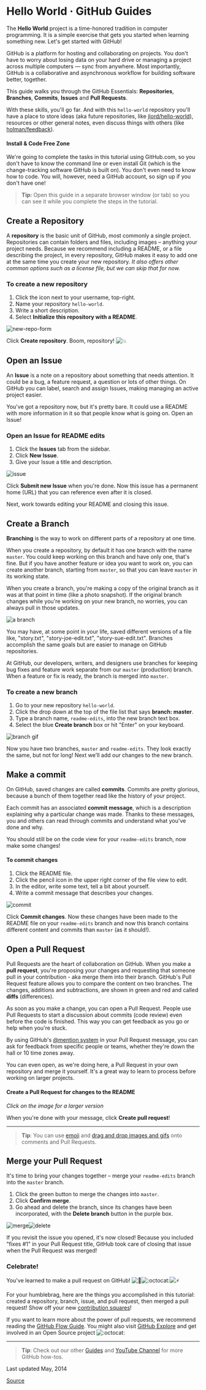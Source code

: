 # Hello World · GitHub Guides

The **Hello World** project is a time-honored tradition in computer programming. It is a simple exercise that gets you started when learning something new. Let's get started with GitHub!

GitHub is a platform for hosting and collaborating on projects. You don't have to worry about losing data on your hard drive or managing a project across multiple computers — sync from anywhere. Most importantly, GitHub is a collaborative and asynchronous workflow for building software better, together.

This guide walks you through the GitHub Essentials: **Repositories**, **Branches**, **Commits**, **Issues** and **Pull Requests**.

With these skills, you'll go far. And with this `hello-world` repository you'll have a place to store ideas (aka future repositories, like [jlord/hello-world][1]), resources or other general notes, even discuss things with others (like [holman/feedback][2]).

#### Install & Code Free Zone

We're going to complete the tasks in this tutorial using GitHub.com, so you don't have to know the command line or even install Git (which is the change-tracking software GitHub is built on). You don't even need to know how to code. You will, however, need a GitHub account, so sign up if you don't have one!

> **Tip:** Open this guide in a separate browser window (or tab) so you can see it while you complete the steps in the tutorial.

## Create a Repository

A **repository** is the basic unit of GitHub, most commonly a single project. Repositories can contain folders and files, including images – anything your project needs. Because we recommend including a README, or a file describing the project, in every repository, GitHub makes it easy to add one at the same time you create your new repository. _It also offers other common options such as a license file, but we can skip that for now._

### To create a new repository

1. Click the  icon next to your username, top-right.
2. Name your repository `hello-world`.
3. Write a short description.
4. Select **Initialize this repository with a README**.

![new-repo-form][3]

Click **Create repository**. Boom, repository! ![:boom:][4]

## Open an Issue

An **Issue** is a note on a repository about something that needs attention. It could be a bug, a feature request, a question or lots of other things. On GitHub you can label, search and assign Issues, making managing an active project easier.

You've got a repository now, but it's pretty bare. It could use a README with more information in it so that people know what is going on. Open an Issue!

### Open an Issue for README edits

1. Click the  **Issues** tab from the sidebar.
2. Click **New Issue**.
3. Give your Issue a title and description.

![issue][5]

Click **Submit new Issue** when you're done. Now this issue has a permanent home (URL) that you can reference even after it is closed.

Next, work towards editing your README and closing this issue.

## Create a Branch

**Branching** is the way to work on different parts of a repository at one time.

When you create a repository, by default it has one branch with the name `master`. You could keep working on this branch and have only one, that's fine. But if you have another feature or idea you want to work on, you can create another branch, starting from `master`, so that you can leave `master` in its working state.

When you create a branch, you're making a copy of the original branch as it was at that point in time (like a photo snapshot). If the original branch changes while you're working on your new branch, no worries, you can always pull in those updates.

![a branch][6]

You may have, at some point in your life, saved different versions of a file like, "story.txt", "story-joe-edit.txt", "story-sue-edit.txt". Branches accomplish the same goals but are easier to manage on GitHub repositories.

At GitHub, our developers, writers, and designers use branches for keeping bug fixes and feature work separate from our `master` (production) branch. When a feature or fix is ready, the branch is merged into `master`.

### To create a new branch

1. Go to your new repository `hello-world`.
2. Click the drop down at the top of the file list that says **branch: master**.
3. Type a branch name, `readme-edits`, into the new branch text box.
4. Select the blue **Create branch** box or hit "Enter" on your keyboard.

![branch gif][7]

Now you have two branches, `master` and `readme-edits`. They look exactly the same, but not for long! Next we'll add our changes to the new branch.

## Make a commit

On GitHub, saved changes are called **commits**. Commits are pretty glorious, because a bunch of them together read like the history of your project.

Each commit has an associated **commit message**, which is a description explaining why a particular change was made. Thanks to these messages, you and others can read through commits and understand what you've done and why.

You should still be on the code view for your `readme-edits` branch, now make some changes!

#### To commit changes

1. Click the README file.
2. Click the pencil icon in the upper right corner of the file view to edit.
3. In the editor, write some text, tell a bit about yourself.
4. Write a commit message that describes your changes.

![commit][8]

Click **Commit changes**. Now these changes have been made to the README file on your `readme-edits` branch and now this branch contains different content and commits than `master` (as it should!).

## Open a Pull Request

Pull Requests are the heart of collaboration on GitHub. When you make a **pull request**, you're proposing your changes and requesting that someone pull in your contribution - aka merge them into their branch. GitHub's Pull Request feature allows you to compare the content on two branches. The changes, additions and subtractions, are shown in green and red and called **diffs** (differences).

As soon as you make a change, you can open a Pull Request. People use Pull Requests to start a discussion about commits (code review) even before the code is finished. This way you can get feedback as you go or help when you're stuck.

By using GitHub's [@mention system][9] in your Pull Request message, you can ask for feedback from specific people or teams, whether they're down the hall or 10 time zones away.

You can even open, as we're doing here, a Pull Request in your own repository and merge it yourself. It's a great way to learn to process before working on larger projects.

#### Create a Pull Request for changes to the README

_Click on the image for a larger version_

When you're done with your message, click **Create pull request**!

* * *

> **Tip**: You can use [emoji][10] and [drag and drop images and gifs][11] onto comments and Pull Requests.

## Merge your Pull Request

It's time to bring your changes together – merge your `readme-edits` branch into the `master` branch.

1. Click the green button to merge the changes into `master`.
2. Click **Confirm merge**.
3. Go ahead and delete the branch, since its changes have been incorporated, with the **Delete branch** button in the purple box.

![merge][12]![delete][13]

If you revisit the issue you opened, it's now closed! Because you included "fixes #1" in your Pull Request title, GitHub took care of closing that issue when the Pull Request was merged!

### Celebrate!

You've learned to make a pull request on GitHub! ![:tada:][14]![:octocat:][15]![:zap:][16]

For your humblebrag, here are the things you accomplished in this tutorial: created a repository, branch, issue, and pull request, then merged a pull request! Show off your new [contribution squares][17]!

If you want to learn more about the power of pull requests, we recommend reading the [GitHub Flow Guide][18]. You might also visit [GitHub Explore][19] and get involved in an Open Source project ![:octocat:][15]

* * *

> **Tip**: Check out our other [Guides][20] and [YouTube Channel][21] for more GitHub how-tos.

Last updated May, 2014

[1]: https://github.com/jlord/hello-world
[2]: https://github.com/holman/feedback
[3]: https://guides.github.com/create-new-repo.png
[4]: https://assets.github.com/images/icons/emoji/unicode/1f4a5.png ":boom:"
[5]: https://guides.github.com/issue.png
[6]: https://guides.github.com/branching.png
[7]: https://guides.github.com/readme-edits.gif
[8]: https://guides.github.com/commit.png
[9]: https://github.com/blog/821-mention-somebody-they-re-notified
[10]: https://github.com/blog/1289-emoji-autocomplete
[11]: https://github.com/blog/1347-issue-attachments
[12]: https://guides.github.com/merge-button.png
[13]: https://guides.github.com/delete-button.png
[14]: https://assets.github.com/images/icons/emoji/unicode/1f389.png ":tada:"
[15]: https://assets.github.com/images/icons/emoji/octocat.png ":octocat:"
[16]: https://assets.github.com/images/icons/emoji/unicode/26a1.png ":zap:"
[17]: https://help.github.com/articles/viewing-contributions
[18]: http://guides.github.com/overviews/flow/
[19]: http://github.com/explore
[20]: http://guides.github.com
[21]: http://youtube.com/githubguides
  
[Source](https://guides.github.com/activities/hello-world/ "Permalink to Hello World · GitHub Guides")

